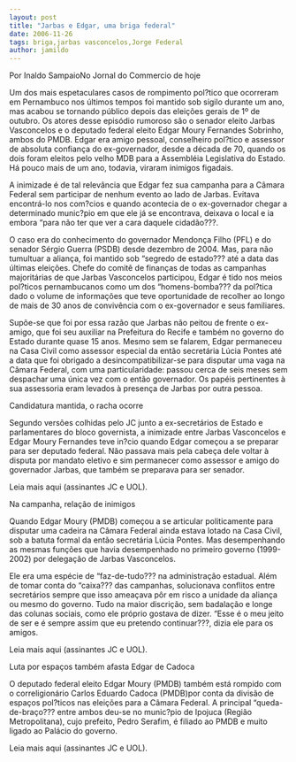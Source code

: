 ```yaml
---
layout: post
title: "Jarbas e Edgar, uma briga federal"
date: 2006-11-26
tags: briga,jarbas vasconcelos,Jorge Federal
author: jamildo
---
```

Por Inaldo SampaioNo Jornal do Commercio de hoje

Um dos mais espetaculares casos de rompimento pol?tico que ocorreram em Pernambuco nos &uacute;ltimos tempos foi mantido sob sigilo durante um ano, mas acabou se tornando p&uacute;blico depois das elei&ccedil;&otilde;es gerais de 1&ordm; de outubro. Os atores desse epis&oacute;dio rumoroso s&atilde;o o senador eleito Jarbas Vasconcelos e o deputado federal eleito Edgar Moury Fernandes Sobrinho, ambos do PMDB. Edgar era amigo pessoal, conselheiro pol?tico e assessor de absoluta confian&ccedil;a do ex-governador, desde a d&eacute;cada de 70, quando os dois foram eleitos pelo velho MDB para a Assembl&eacute;ia Legislativa do Estado. H&aacute; pouco mais de um ano, todavia, viraram inimigos figadais. 

A inimizade &eacute; de tal relev&acirc;ncia que Edgar fez sua campanha para a C&acirc;mara Federal sem participar de nenhum evento ao lado de Jarbas. Evitava encontr&aacute;-lo nos com?cios e quando acontecia de o ex-governador chegar a determinado munic?pio em que ele j&aacute; se encontrava, deixava o local e ia embora &ldquo;para n&atilde;o ter que ver a cara daquele cidad&atilde;o???. 

O caso era do conhecimento do governador Mendon&ccedil;a Filho (PFL) e do senador S&eacute;rgio Guerra (PSDB) desde dezembro de 2004. Mas, para n&atilde;o tumultuar a alian&ccedil;a, foi mantido sob &ldquo;segredo de estado??? at&eacute; a data das &uacute;ltimas elei&ccedil;&otilde;es. Chefe do comit&ecirc; de finan&ccedil;as de todas as campanhas majorit&aacute;rias de que Jarbas Vasconcelos participou, Edgar &eacute; tido nos meios pol?ticos pernambucanos como um dos &ldquo;homens-bomba??? da pol?tica dado o volume de informa&ccedil;&otilde;es que teve oportunidade de recolher ao longo de mais de 30 anos de conviv&ecirc;ncia com o ex-governador e seus familiares. 

Sup&otilde;e-se que foi por essa raz&atilde;o que Jarbas n&atilde;o peitou de frente o ex-amigo, que foi seu auxiliar na Prefeitura do Recife e tamb&eacute;m no governo do Estado durante quase 15 anos. Mesmo sem se falarem, Edgar permaneceu na Casa Civil como assessor especial da ent&atilde;o secret&aacute;ria L&uacute;cia Pontes at&eacute; a data que foi obrigado a desincompatibilizar-se para disputar uma vaga na C&acirc;mara Federal, com uma particularidade: passou cerca de seis meses sem despachar uma &uacute;nica vez com o ent&atilde;o governador. Os pap&eacute;is pertinentes &agrave; sua assessoria eram levados &agrave; presen&ccedil;a de Jarbas por outra pessoa. 

Candidatura mantida, o racha ocorre

Segundo vers&otilde;es colhidas pelo JC junto a ex-secret&aacute;rios de Estado e parlamentares do bloco governista, a inimizade entre Jarbas Vasconcelos e Edgar Moury Fernandes teve in?cio quando Edgar come&ccedil;ou a se preparar para ser deputado federal. N&atilde;o passava mais pela cabe&ccedil;a dele voltar &agrave; disputa por mandato eletivo e sim permanecer como assessor e amigo do governador Jarbas, que tamb&eacute;m se preparava para ser senador. 

Leia mais aqui (assinantes JC e UOL).

Na campanha, rela&ccedil;&atilde;o de inimigos

Quando Edgar Moury (PMDB) come&ccedil;ou a se articular politicamente para disputar uma cadeira na C&acirc;mara Federal ainda estava lotado na Casa Civil, sob a batuta formal da ent&atilde;o secret&aacute;ria L&uacute;cia Pontes. Mas desempenhando as mesmas fun&ccedil;&otilde;es que havia desempenhado no primeiro governo (1999-2002) por delega&ccedil;&atilde;o de Jarbas Vasconcelos. 

Ele era uma esp&eacute;cie de &ldquo;faz-de-tudo??? na administra&ccedil;&atilde;o estadual. Al&eacute;m de tomar conta do &ldquo;caixa??? das campanhas, solucionava conflitos entre secret&aacute;rios sempre que isso amea&ccedil;ava p&ocirc;r em risco a unidade da alian&ccedil;a ou mesmo do governo. Tudo na maior discri&ccedil;&atilde;o, sem badala&ccedil;&atilde;o e longe das colunas sociais, como ele pr&oacute;prio gostava de dizer. &ldquo;Esse &eacute; o meu jeito de ser e &eacute; sempre assim que eu pretendo continuar???, dizia ele para os amigos.

Leia mais aqui (assinantes JC e UOL).

Luta por espa&ccedil;os tamb&eacute;m afasta Edgar de Cadoca 

O deputado federal eleito Edgar Moury (PMDB) tamb&eacute;m est&aacute; rompido com o correligion&aacute;rio Carlos Eduardo Cadoca (PMDB)por conta da divis&atilde;o de espa&ccedil;os pol?ticos nas elei&ccedil;&otilde;es para a C&acirc;mara Federal. A principal &ldquo;queda-de-bra&ccedil;o??? entre ambos deu-se no munic?pio de Ipojuca (Regi&atilde;o Metropolitana), cujo prefeito, Pedro Serafim, &eacute; filiado ao PMDB e muito ligado ao Pal&aacute;cio do governo.

Leia mais aqui (assinantes JC e UOL).